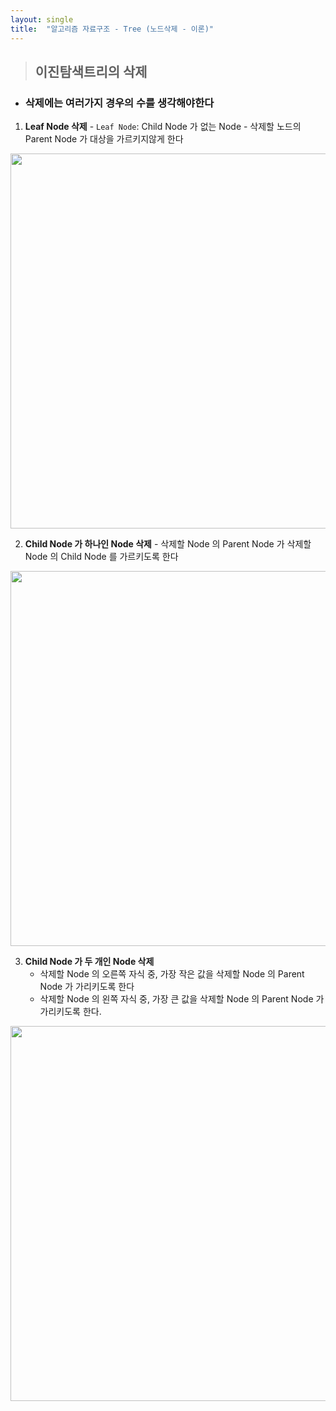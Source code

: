 ```yaml
---
layout: single
title:  "알고리즘 자료구조 - Tree (노드삭제 - 이론)"
---
```


> ## 이진탐색트리의 삭제

* ### 삭제에는 여러가지 경우의 수를 생각해야한다
1. __Leaf Node 삭제__
        - `Leaf Node`: Child Node 가 없는 Node
        - 삭제할 노드의 Parent Node 가 대상을 가르키지않게 한다
    
<p align="center"><img src="http://www.fun-coding.org/00_Images/tree_remove_leaf.png" width="600" /></p>

2. __Child Node 가 하나인 Node 삭제__
        - 삭제할 Node 의 Parent Node 가 삭제할 Node 의 Child Node 를 가르키도록 한다

<p align="center"><img src="http://www.fun-coding.org/00_Images/tree_remove_1child.png" width="600" /></p>

3. __Child Node 가 두 개인 Node 삭제__
    - 삭제할 Node 의 오른쪽 자식 중, 가장 작은 값을 삭제할 Node 의 Parent Node 가 가리키도록 한다
    - 삭제할 Node 의 왼쪽 자식 중, 가장 큰 값을 삭제할 Node 의 Parent Node 가 가리키도록 한다.

<p align="center"><img src="http://www.fun-coding.org/00_Images/tree_remove_2child.png" width="600" /></p>

